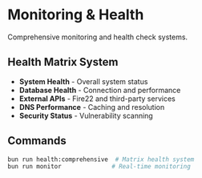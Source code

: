 # Monitoring & Health

Comprehensive monitoring and health check systems.

## Health Matrix System

- **System Health** - Overall system status
- **Database Health** - Connection and performance
- **External APIs** - Fire22 and third-party services
- **DNS Performance** - Caching and resolution
- **Security Status** - Vulnerability scanning

## Commands

```bash
bun run health:comprehensive  # Matrix health system
bun run monitor              # Real-time monitoring
```
